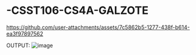 # -CSST106-CS4A-GALZOTE


https://github.com/user-attachments/assets/7c5862b5-1277-438f-b614-ea3f97897562


OUTPUT:
![image](https://github.com/user-attachments/assets/a6116403-88c5-46d8-8b83-96a76aaca8c8)
